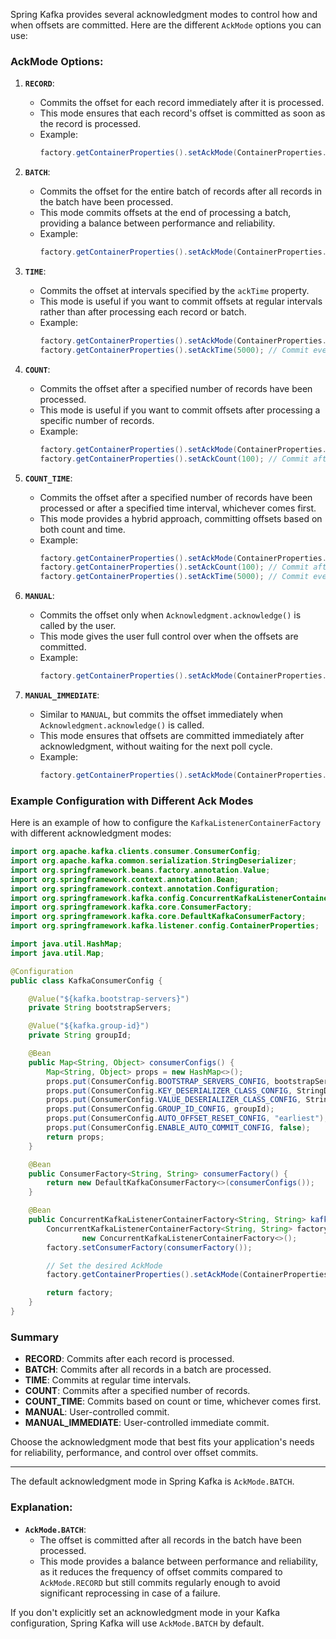 Spring Kafka provides several acknowledgment modes to control how and when offsets are committed. Here are the different `AckMode` options you can use:

### AckMode Options:

1. **`RECORD`**:
   - Commits the offset for each record immediately after it is processed.
   - This mode ensures that each record's offset is committed as soon as the record is processed.
   - Example:
     ```java
     factory.getContainerProperties().setAckMode(ContainerProperties.AckMode.RECORD);
     ```

2. **`BATCH`**:
   - Commits the offset for the entire batch of records after all records in the batch have been processed.
   - This mode commits offsets at the end of processing a batch, providing a balance between performance and reliability.
   - Example:
     ```java
     factory.getContainerProperties().setAckMode(ContainerProperties.AckMode.BATCH);
     ```

3. **`TIME`**:
   - Commits the offset at intervals specified by the `ackTime` property.
   - This mode is useful if you want to commit offsets at regular intervals rather than after processing each record or batch.
   - Example:
     ```java
     factory.getContainerProperties().setAckMode(ContainerProperties.AckMode.TIME);
     factory.getContainerProperties().setAckTime(5000); // Commit every 5 seconds
     ```

4. **`COUNT`**:
   - Commits the offset after a specified number of records have been processed.
   - This mode is useful if you want to commit offsets after processing a specific number of records.
   - Example:
     ```java
     factory.getContainerProperties().setAckMode(ContainerProperties.AckMode.COUNT);
     factory.getContainerProperties().setAckCount(100); // Commit after every 100 records
     ```

5. **`COUNT_TIME`**:
   - Commits the offset after a specified number of records have been processed or after a specified time interval, whichever comes first.
   - This mode provides a hybrid approach, committing offsets based on both count and time.
   - Example:
     ```java
     factory.getContainerProperties().setAckMode(ContainerProperties.AckMode.COUNT_TIME);
     factory.getContainerProperties().setAckCount(100); // Commit after every 100 records
     factory.getContainerProperties().setAckTime(5000); // Commit every 5 seconds
     ```

6. **`MANUAL`**:
   - Commits the offset only when `Acknowledgment.acknowledge()` is called by the user.
   - This mode gives the user full control over when the offsets are committed.
   - Example:
     ```java
     factory.getContainerProperties().setAckMode(ContainerProperties.AckMode.MANUAL);
     ```

7. **`MANUAL_IMMEDIATE`**:
   - Similar to `MANUAL`, but commits the offset immediately when `Acknowledgment.acknowledge()` is called.
   - This mode ensures that offsets are committed immediately after acknowledgment, without waiting for the next poll cycle.
   - Example:
     ```java
     factory.getContainerProperties().setAckMode(ContainerProperties.AckMode.MANUAL_IMMEDIATE);
     ```

### Example Configuration with Different Ack Modes

Here is an example of how to configure the `KafkaListenerContainerFactory` with different acknowledgment modes:

```java
import org.apache.kafka.clients.consumer.ConsumerConfig;
import org.apache.kafka.common.serialization.StringDeserializer;
import org.springframework.beans.factory.annotation.Value;
import org.springframework.context.annotation.Bean;
import org.springframework.context.annotation.Configuration;
import org.springframework.kafka.config.ConcurrentKafkaListenerContainerFactory;
import org.springframework.kafka.core.ConsumerFactory;
import org.springframework.kafka.core.DefaultKafkaConsumerFactory;
import org.springframework.kafka.listener.config.ContainerProperties;

import java.util.HashMap;
import java.util.Map;

@Configuration
public class KafkaConsumerConfig {

    @Value("${kafka.bootstrap-servers}")
    private String bootstrapServers;

    @Value("${kafka.group-id}")
    private String groupId;

    @Bean
    public Map<String, Object> consumerConfigs() {
        Map<String, Object> props = new HashMap<>();
        props.put(ConsumerConfig.BOOTSTRAP_SERVERS_CONFIG, bootstrapServers);
        props.put(ConsumerConfig.KEY_DESERIALIZER_CLASS_CONFIG, StringDeserializer.class);
        props.put(ConsumerConfig.VALUE_DESERIALIZER_CLASS_CONFIG, StringDeserializer.class);
        props.put(ConsumerConfig.GROUP_ID_CONFIG, groupId);
        props.put(ConsumerConfig.AUTO_OFFSET_RESET_CONFIG, "earliest");
        props.put(ConsumerConfig.ENABLE_AUTO_COMMIT_CONFIG, false);
        return props;
    }

    @Bean
    public ConsumerFactory<String, String> consumerFactory() {
        return new DefaultKafkaConsumerFactory<>(consumerConfigs());
    }

    @Bean
    public ConcurrentKafkaListenerContainerFactory<String, String> kafkaListenerContainerFactory() {
        ConcurrentKafkaListenerContainerFactory<String, String> factory =
                new ConcurrentKafkaListenerContainerFactory<>();
        factory.setConsumerFactory(consumerFactory());

        // Set the desired AckMode
        factory.getContainerProperties().setAckMode(ContainerProperties.AckMode.MANUAL_IMMEDIATE);

        return factory;
    }
}
```

### Summary

- **RECORD**: Commits after each record is processed.
- **BATCH**: Commits after all records in a batch are processed.
- **TIME**: Commits at regular time intervals.
- **COUNT**: Commits after a specified number of records.
- **COUNT_TIME**: Commits based on count or time, whichever comes first.
- **MANUAL**: User-controlled commit.
- **MANUAL_IMMEDIATE**: User-controlled immediate commit.

Choose the acknowledgment mode that best fits your application's needs for reliability, performance, and control over offset commits.

---

The default acknowledgment mode in Spring Kafka is `AckMode.BATCH`.

### Explanation:
- **`AckMode.BATCH`**:
  - The offset is committed after all records in the batch have been processed.
  - This mode provides a balance between performance and reliability, as it reduces the frequency of offset commits compared to `AckMode.RECORD` but still commits regularly enough to avoid significant reprocessing in case of a failure.

If you don't explicitly set an acknowledgment mode in your Kafka configuration, Spring Kafka will use `AckMode.BATCH` by default.

